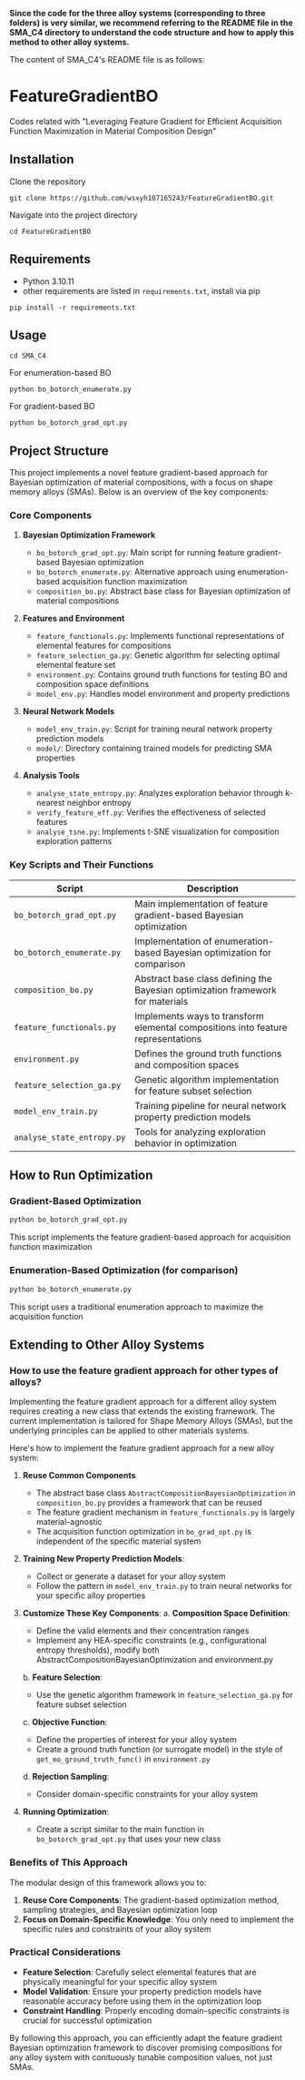 **Since the code for the three alloy systems (corresponding to three folders) is very similar,
we recommend referring to the README file in the SMA_C4 directory to understand the code structure 
and how to apply this method to other alloy systems.**

The content of SMA_C4's README file is as follows:

# FeatureGradientBO

Codes related with "Leveraging Feature Gradient for Efficient Acquisition Function Maximization in Material Composition Design"

## Installation

Clone the repository
```
git clone https://github.com/wsxyh107165243/FeatureGradientBO.git
```
Navigate into the project directory
```
cd FeatureGradientBO
```

## Requirements
- Python 3.10.11
- other requirements are listed in `requirements.txt`, install via pip
```
pip install -r requirements.txt
```

## Usage

```
cd SMA_C4
```

For enumeration-based BO
```
python bo_botorch_enumerate.py
```

For gradient-based BO
```
python bo_botorch_grad_opt.py
```

## Project Structure

This project implements a novel feature gradient-based approach for Bayesian optimization of material compositions, with a focus on shape memory alloys (SMAs). Below is an overview of the key components:

### Core Components

1. **Bayesian Optimization Framework**
   - `bo_botorch_grad_opt.py`: Main script for running feature gradient-based Bayesian optimization
   - `bo_botorch_enumerate.py`: Alternative approach using enumeration-based acquisition function maximization
   - `composition_bo.py`: Abstract base class for Bayesian optimization of material compositions

2. **Features and Environment**
   - `feature_functionals.py`: Implements functional representations of elemental features for compositions
   - `feature_selection_ga.py`: Genetic algorithm for selecting optimal elemental feature set
   - `environment.py`: Contains ground truth functions for testing BO and composition space definitions
   - `model_env.py`: Handles model environment and property predictions

3. **Neural Network Models**
   - `model_env_train.py`: Script for training neural network property prediction models
   - `model/`: Directory containing trained models for predicting SMA properties

4. **Analysis Tools**
   - `analyse_state_entropy.py`: Analyzes exploration behavior through k-nearest neighbor entropy
   - `verify_feature_eff.py`: Verifies the effectiveness of selected features
   - `analyse_tsne.py`: Implements t-SNE visualization for composition exploration patterns

### Key Scripts and Their Functions

| Script | Description |
|--------|-------------|
| `bo_botorch_grad_opt.py` | Main implementation of feature gradient-based Bayesian optimization |
| `bo_botorch_enumerate.py` | Implementation of enumeration-based Bayesian optimization for comparison |
| `composition_bo.py` | Abstract base class defining the Bayesian optimization framework for materials |
| `feature_functionals.py` | Implements ways to transform elemental compositions into feature representations |
| `environment.py` | Defines the ground truth functions and composition spaces |
| `feature_selection_ga.py` | Genetic algorithm implementation for feature subset selection |
| `model_env_train.py` | Training pipeline for neural network property prediction models |
| `analyse_state_entropy.py` | Tools for analyzing exploration behavior in optimization |

## How to Run Optimization

### Gradient-Based Optimization

```bash
python bo_botorch_grad_opt.py
```

This script implements the feature gradient-based approach for acquisition function maximization

### Enumeration-Based Optimization (for comparison)

```bash
python bo_botorch_enumerate.py
```

This script uses a traditional enumeration approach to maximize the acquisition function

## Extending to Other Alloy Systems

### How to use the feature gradient approach for other types of alloys?

Implementing the feature gradient approach for a different alloy system requires creating a new class that extends the existing framework. The current implementation is tailored for Shape Memory Alloys (SMAs), but the underlying principles can be applied to other materials systems.

Here's how to implement the feature gradient approach for a new alloy system:

1. **Reuse Common Components**
   - The abstract base class `AbstractCompositionBayesianOptimization` in `composition_bo.py` provides a framework that can be reused
   - The feature gradient mechanism in `feature_functionals.py` is largely material-agnostic
   - The acquisition function optimization in `bo_grad_opt.py` is independent of the specific material system

2. **Training New Property Prediction Models**:
   - Collect or generate a dataset for your alloy system
   - Follow the pattern in `model_env_train.py` to train neural networks for your specific alloy properties
   

3. **Customize These Key Components**:
   a. **Composition Space Definition**:
      - Define the valid elements and their concentration ranges
      - Implement any HEA-specific constraints (e.g., configurational entropy thresholds), modify both AbstractCompositionBayesianOptimization and environment.py

   b. **Feature Selection**:
      - Use the genetic algorithm framework in `feature_selection_ga.py` for feature subset selection

   c. **Objective Function**:
      - Define the properties of interest for your alloy system
      - Create a ground truth function (or surrogate model) in the style of `get_mo_ground_truth_func()` in `environment.py`

   d. **Rejection Sampling**:
      - Consider domain-specific constraints for your alloy system

4. **Running Optimization**:
   - Create a script similar to the main function in `bo_botorch_grad_opt.py` that uses your new class

### Benefits of This Approach

The modular design of this framework allows you to:
1. **Reuse Core Components**: The gradient-based optimization method, sampling strategies, and Bayesian optimization loop
2. **Focus on Domain-Specific Knowledge**: You only need to implement the specific rules and constraints of your alloy system

### Practical Considerations

- **Feature Selection**: Carefully select elemental features that are physically meaningful for your specific alloy system
- **Model Validation**: Ensure your property prediction models have reasonable accuracy before using them in the optimization loop
- **Constraint Handling**: Properly encoding domain-specific constraints is crucial for successful optimization

By following this approach, you can efficiently adapt the feature gradient Bayesian optimization framework to discover promising compositions for any alloy system with conituously tunable composition values, not just SMAs.
